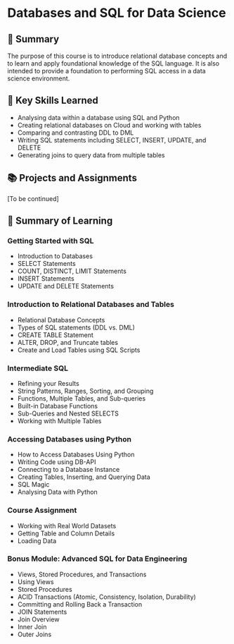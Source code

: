 # Databases and SQL for Data Science
## 📑 Summary
The purpose of this course is to introduce relational database concepts and to learn and apply foundational knowledge of the SQL language. It is also intended to provide a foundation to performing SQL access in a data science environment.

## 🔑 Key Skills Learned
- Analysing data within a database using SQL and Python
- Creating relational databases on Cloud and working with tables
- Comparing and contrasting DDL to DML
- Writing SQL statements including SELECT, INSERT, UPDATE, and DELETE
- Generating joins to query data from multiple tables

## 📚 Projects and Assignments
[To be continued]

## 📑 Summary of Learning
### Getting Started with SQL
- Introduction to Databases
- SELECT Statements
- COUNT, DISTINCT, LIMIT Statements
- INSERT Statements
- UPDATE and DELETE Statements
### Introduction to Relational Databases and Tables
- Relational Database Concepts
- Types of SQL statements (DDL vs. DML)
- CREATE TABLE Statement
- ALTER, DROP, and Truncate tables
- Create and Load Tables using SQL Scripts
### Intermediate SQL
- Refining your Results
- String Patterns, Ranges, Sorting, and Grouping
- Functions, Multiple Tables, and Sub-queries
- Built-in Database Functions
- Sub-Queries and Nested SELECTS
- Working with Multiple Tables
### Accessing Databases using Python
- How to Access Databases Using Python
- Writing Code using DB-API
- Connecting to a Database Instance
- Creating Tables, Inserting, and Querying Data
- SQL Magic
- Analysing Data with Python
### Course Assignment
- Working with Real World Datasets
- Getting Table and Column Details
- Loading Data
### Bonus Module: Advanced SQL for Data Engineering
- Views, Stored Procedures, and Transactions
- Using Views
- Stored Procedures
- ACID Transactions (Atomic, Consistency, Isolation, Durability)
- Committing and Rolling Back a Transaction
- JOIN Statements
- Join Overview
- Inner Join
- Outer Joins
